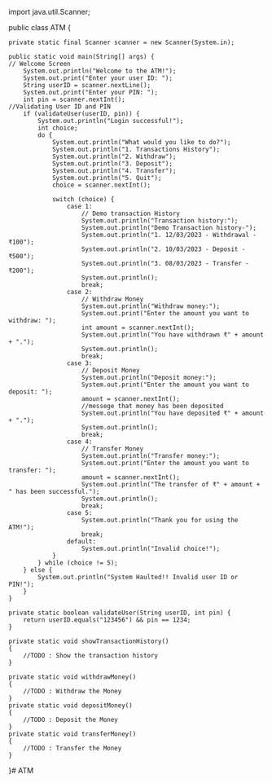 import java.util.Scanner;

public class ATM {

    private static final Scanner scanner = new Scanner(System.in);

    public static void main(String[] args) {
    // Welcome Screen
        System.out.println("Welcome to the ATM!");
        System.out.print("Enter your user ID: ");
        String userID = scanner.nextLine();
        System.out.print("Enter your PIN: ");
        int pin = scanner.nextInt();
    //Validating User ID and PIN
        if (validateUser(userID, pin)) {
            System.out.println("Login successful!");
            int choice;
            do {
                System.out.println("What would you like to do?");
                System.out.println("1. Transactions History");
                System.out.println("2. Withdraw");
                System.out.println("3. Deposit");
                System.out.println("4. Transfer");
                System.out.println("5. Quit");
                choice = scanner.nextInt();

                switch (choice) {
                    case 1:
                        // Demo transaction History
                        System.out.println("Transaction history:");
                        System.out.println("Demo Transaction history-");
                        System.out.println("1. 12/03/2023 - Withdrawal - ₹100");
                        System.out.println("2. 10/03/2023 - Deposit - ₹500");
                        System.out.println("3. 08/03/2023 - Transfer - ₹200");
                        System.out.println();
                        break;
                    case 2:
                        // Withdraw Money
                        System.out.println("Withdraw money:");
                        System.out.print("Enter the amount you want to withdraw: ");
                        int amount = scanner.nextInt();
                        System.out.println("You have withdrawn ₹" + amount + ".");
                        System.out.println();
                        break;
                    case 3:
                        // Deposit Money
                        System.out.println("Deposit money:");
                        System.out.print("Enter the amount you want to deposit: ");
                        amount = scanner.nextInt();
                        //messege that money has been deposited
                        System.out.println("You have deposited ₹" + amount + ".");
                        System.out.println();
                        break;
                    case 4:
                        // Transfer Money
                        System.out.println("Transfer money:");
                        System.out.print("Enter the amount you want to transfer: ");
                        amount = scanner.nextInt();
                        System.out.println("The transfer of ₹" + amount + " has been successful.");
                        System.out.println();
                        break;
                    case 5:
                        System.out.println("Thank you for using the ATM!");
                        break;
                    default:
                        System.out.println("Invalid choice!");
                }
            } while (choice != 5);
        } else {
            System.out.println("System Haulted!! Invalid user ID or PIN!");
        }
    }

    private static boolean validateUser(String userID, int pin) {
        return userID.equals("123456") && pin == 1234;
    }

    private static void showTransactionHistory()
    {
        //TODO : Show the transaction history
    }

    private static void withdrawMoney()
    {
        //TODO : Withdraw the Money
    }
    private static void depositMoney()
    {
        //TODO : Deposit the Money
    }
    private static void transferMoney()
    {
        //TODO : Transfer the Money
    }
}# ATM
